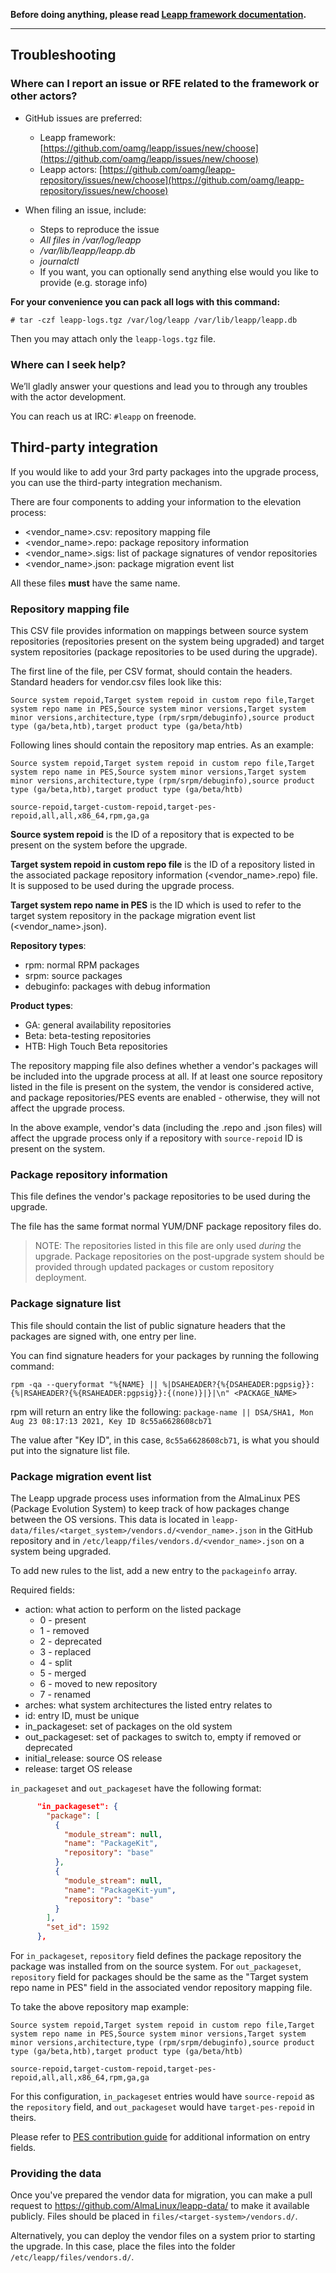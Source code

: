 **Before doing anything, please read
[Leapp framework documentation](https://leapp.readthedocs.io/).**

---

## Troubleshooting

### Where can I report an issue or RFE related to the framework or other actors?

- GitHub issues are preferred:
  - Leapp framework: [https://github.com/oamg/leapp/issues/new/choose](https://github.com/oamg/leapp/issues/new/choose)
  - Leapp actors: [https://github.com/oamg/leapp-repository/issues/new/choose](https://github.com/oamg/leapp-repository/issues/new/choose)

- When filing an issue, include:
  - Steps to reproduce the issue
  - *All files in /var/log/leapp*
  - */var/lib/leapp/leapp.db*
  - *journalctl*
  - If you want, you can optionally send anything else would you like to provide (e.g. storage info)

**For your convenience you can pack all logs with this command:**

`# tar -czf leapp-logs.tgz /var/log/leapp /var/lib/leapp/leapp.db`

Then you may attach only the `leapp-logs.tgz` file.

### Where can I seek help?
We’ll gladly answer your questions and lead you to through any troubles with the
actor development.

You can reach us at IRC: `#leapp` on freenode.


## Third-party integration

If you would like to add your 3rd party packages into the upgrade process, you can use the third-party integration mechanism.

There are four components to adding your information to the elevation process:
- <vendor_name>.csv: repository mapping file
- <vendor_name>.repo: package repository information
- <vendor_name>.sigs: list of package signatures of vendor repositories
- <vendor_name>.json: package migration event list

All these files **must** have the same name.

### Repository mapping file

This CSV file provides information on mappings between source system repositories (repositories present on the system being upgraded) and target system repositories (package repositories to be used during the upgrade).

The first line of the file, per CSV format, should contain the headers. Standard headers for vendor.csv files look like this:

```CSV
Source system repoid,Target system repoid in custom repo file,Target system repo name in PES,Source system minor versions,Target system minor versions,architecture,type (rpm/srpm/debuginfo),source product type (ga/beta,htb),target product type (ga/beta/htb)
```

Following lines should contain the repository map entries. As an example:

```CSV
Source system repoid,Target system repoid in custom repo file,Target system repo name in PES,Source system minor versions,Target system minor versions,architecture,type (rpm/srpm/debuginfo),source product type (ga/beta,htb),target product type (ga/beta/htb)

source-repoid,target-custom-repoid,target-pes-repoid,all,all,x86_64,rpm,ga,ga
```

**Source system repoid** is the ID of a repository that is expected to be present on the system before the upgrade.

**Target system repoid in custom repo file** is the ID of a repository listed in the associated package repository information (<vendor_name>.repo) file. It is supposed to be used during the upgrade process.

**Target system repo name in PES** is the ID which is used to refer to the target system repository in the package migration event list (<vendor_name>.json).

**Repository types**:
- rpm: normal RPM packages
- srpm: source packages
- debuginfo: packages with debug information

**Product types**:
- GA: general availability repositories
- Beta: beta-testing repositories
- HTB: High Touch Beta repositories

The repository mapping file also defines whether a vendor's packages will be included into the upgrade process at all. If at least one source repository listed in the file is present on the system, the vendor is considered active, and package repositories/PES events are enabled - otherwise, they will not affect the upgrade process.

In the above example, vendor's data (including the .repo and .json files) will affect the upgrade process only if a repository with `source-repoid` ID is present on the system.


### Package repository information

This file defines the vendor's package repositories to be used during the upgrade.

The file has the same format normal YUM/DNF package repository files do.

> NOTE: The repositories listed in this file are only used *during* the upgrade. Package repositories on the post-upgrade system should be provided through updated packages or custom repository deployment.

### Package signature list

This file should contain the list of public signature headers that the packages are signed with, one entry per line.

You can find signature headers for your packages by running the following command:

`rpm -qa --queryformat "%{NAME} || %|DSAHEADER?{%{DSAHEADER:pgpsig}}:{%|RSAHEADER?{%{RSAHEADER:pgpsig}}:{(none)}|}|\n" <PACKAGE_NAME>`

rpm will return an entry like the following:
`package-name || DSA/SHA1, Mon Aug 23 08:17:13 2021, Key ID 8c55a6628608cb71`

The value after "Key ID", in this case, `8c55a6628608cb71`, is what you should put into the signature list file.

### Package migration event list

The Leapp upgrade process uses information from the AlmaLinux PES (Package Evolution System) to keep track of how packages change between the OS versions. This data is located in `leapp-data/files/<target_system>/vendors.d/<vendor_name>.json` in the GitHub repository and in `/etc/leapp/files/vendors.d/<vendor_name>.json` on a system being upgraded.

To add new rules to the list, add a new entry to the `packageinfo` array.

Required fields:

- action: what action to perform on the listed package
  - 0 - present
  - 1 - removed
  - 2 - deprecated
  - 3 - replaced
  - 4 - split
  - 5 - merged
  - 6 - moved to new repository
  - 7 - renamed
- arches: what system architectures the listed entry relates to
- id: entry ID, must be unique
- in_packageset: set of packages on the old system
- out_packageset: set of packages to switch to, empty if removed or deprecated
- initial_release: source OS release
- release: target OS release

`in_packageset` and `out_packageset` have the following format:

```json
      "in_packageset": {
        "package": [
          {
            "module_stream": null,
            "name": "PackageKit",
            "repository": "base"
          },
          {
            "module_stream": null,
            "name": "PackageKit-yum",
            "repository": "base"
          }
        ],
        "set_id": 1592
      },
```

For `in_packageset`, `repository` field defines the package repository the package was installed from on the source system.
For `out_packageset`, `repository` field for packages should be the same as the "Target system repo name in PES" field in the associated vendor repository mapping file.

To take the above repository map example:

```CSV
Source system repoid,Target system repoid in custom repo file,Target system repo name in PES,Source system minor versions,Target system minor versions,architecture,type (rpm/srpm/debuginfo),source product type (ga/beta,htb),target product type (ga/beta/htb)

source-repoid,target-custom-repoid,target-pes-repoid,all,all,x86_64,rpm,ga,ga
```

For this configuration, `in_packageset` entries would have `source-repoid` as the `repository` field, and `out_packageset` would have `target-pes-repoid` in theirs.

Please refer to [PES contribution guide](https://wiki.almalinux.org/elevate/Contribution-guide.html) for additional information on entry fields.

### Providing the data

Once you've prepared the vendor data for migration, you can make a pull request to https://github.com/AlmaLinux/leapp-data/ to make it available publicly.
Files should be placed in `files/<target-system>/vendors.d/`.

Alternatively, you can deploy the vendor files on a system prior to starting the upgrade. In this case, place the files into the folder `/etc/leapp/files/vendors.d/`.

